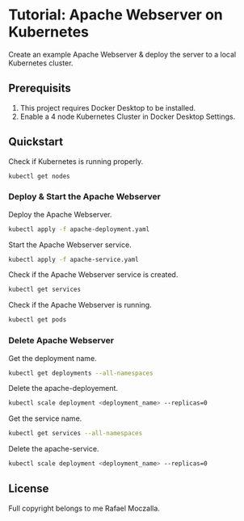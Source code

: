 # Tutorial: Apache Webserver on Kubernetes
Create an example Apache Webserver & deploy the server to a local Kubernetes cluster.

## Prerequisits
1. This project requires Docker Desktop to be installed.
2. Enable a 4 node Kubernetes Cluster in Docker Desktop Settings.

## Quickstart
Check if Kubernetes is running properly.
```bash
kubectl get nodes
```

### Deploy & Start the Apache Webserver
Deploy the Apache Webserver.
```bash
kubectl apply -f apache-deployment.yaml
```
Start the Apache Webserver service.
```bash
kubectl apply -f apache-service.yaml
```
Check if the Apache Webserver service is created.
```bash
kubectl get services
```
Check if the Apache Webserver is running.
```bash
kubectl get pods
```

### Delete Apache Webserver
Get the deployment name.
```bash
kubectl get deployments --all-namespaces
```
Delete the apache-deployement.
```bash
kubectl scale deployment <deployment_name> --replicas=0
```

Get the service name.
```bash
kubectl get services --all-namespaces
```
Delete the apache-service.
```bash
kubectl scale deployment <deployment_name> --replicas=0
```

## License
Full copyright belongs to me Rafael Moczalla.
